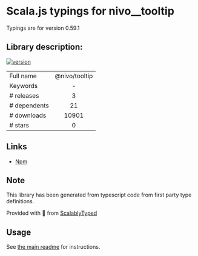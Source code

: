 
# Scala.js typings for nivo__tooltip

Typings are for version 0.59.1

## Library description:
[![version](https://img.shields.io/npm/v/@nivo/tooltip.svg?style=flat-square)](https://www.npmjs.com/package/@nivo/tooltip)

|                    |                 |
| ------------------ | :-------------: |
| Full name          | @nivo/tooltip |
| Keywords           | - |
| # releases         | 3 |
| # dependents       | 21 |
| # downloads        | 10901 |
| # stars            | 0 |

## Links
- [Npm](https://www.npmjs.com/package/%40nivo%2Ftooltip)
    


## Note
This library has been generated from typescript code from first party type definitions.

Provided with :purple_heart: from [ScalablyTyped](https://github.com/oyvindberg/ScalablyTyped)

## Usage
See [the main readme](../../readme.md) for instructions.


